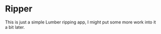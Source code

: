 # Ripper

This is just a simple Lumber ripping app, I might put some more work into it a bit later.
